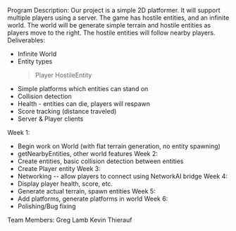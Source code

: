Program Description:
Our project is a simple 2D platformer. It will support multiple players using a server. The game has hostile entities, and an infinite world. The world will be generate simple terrain and hostile entities as players move to the right. The hostile entities will follow nearby players.
Deliverables:
 - Infinite World
 - Entity types
   > Player
   > HostileEntity
 - Simple platforms which entities can stand on
 - Collision detection
 - Health - entities can die, players will respawn
 - Score tracking (distance traveled)
 - Server & Player clients

Week 1:
 - Begin work on World (with flat terrain generation, no entity spawning)
 - getNearbyEntities, other world features
Week 2:
 - Create entities, basic collision detection between entities
 - Create Player entity
Week 3:
 - Networking -- allow players to connect using NetworkAI bridge
Week 4:
 - Display player health, score, etc.
 - Generate actual terrain, spawn entities
Week 5:
 - Add platforms, generate platforms in world
Week 6:
 - Polishing/Bug fixing
 
 Team Members:
 Greg Lamb
 Kevin Thierauf
